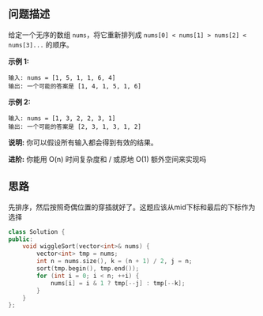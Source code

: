 ## 问题描述

给定一个无序的数组 `nums`，将它重新排列成 `nums[0] < nums[1] > nums[2] < nums[3]...` 的顺序。

**示例 1:**

```
输入: nums = [1, 5, 1, 1, 6, 4]
输出: 一个可能的答案是 [1, 4, 1, 5, 1, 6]
```

**示例 2:**

```
输入: nums = [1, 3, 2, 2, 3, 1]
输出: 一个可能的答案是 [2, 3, 1, 3, 1, 2]
```

**说明:**
你可以假设所有输入都会得到有效的结果。

**进阶:**
你能用 O(n) 时间复杂度和 / 或原地 O(1) 额外空间来实现吗

## 思路

先排序，然后按照奇偶位置的穿插就好了。这题应该从mid下标和最后的下标作为选择

```cpp
class Solution {
public:
    void wiggleSort(vector<int>& nums) {
        vector<int> tmp = nums;
        int n = nums.size(), k = (n + 1) / 2, j = n; 
        sort(tmp.begin(), tmp.end());
        for (int i = 0; i < n; ++i) {
            nums[i] = i & 1 ? tmp[--j] : tmp[--k];
        }
    }
};
```

